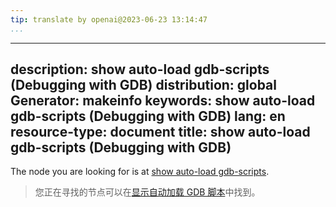 ```yaml
---
tip: translate by openai@2023-06-23 13:14:47
...
```

---
description: show auto-load gdb-scripts (Debugging with GDB)
distribution: global
Generator: makeinfo
keywords: show auto-load gdb-scripts (Debugging with GDB)
lang: en
resource-type: document
title: show auto-load gdb-scripts (Debugging with GDB)
------------------------------------------------------

The node you are looking for is at [show auto-load gdb-scripts](Auto_002dloading-sequences.html#show-auto_002dload-gdb_002dscripts).

> 您正在寻找的节点可以在[显示自动加载 GDB 脚本](Auto_002dloading-sequences.html#show-auto_002dload-gdb_002dscripts)中找到。
